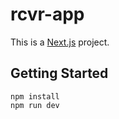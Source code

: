 # rcvr-app

This is a [Next.js](https://nextjs.org/) project.

## Getting Started

```
npm install
npm run dev
```
